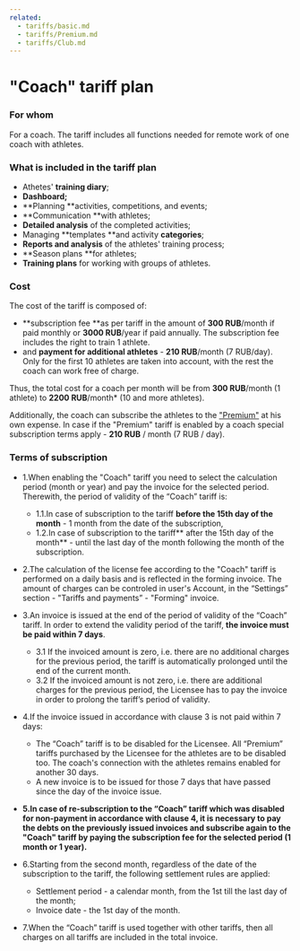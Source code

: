 ```yaml
---
related:
  - tariffs/basic.md
  - tariffs/Premium.md
  - tariffs/Club.md
---
```


# "Coach" tariff plan

### For whom

For a coach. The tariff includes all functions needed for remote work of one coach with athletes.

### What is included in the tariff plan

* Athetes' **training diary**;
* **Dashboard;**
* **Planning **activities, competitions, and events;
* **Communication **with athletes;
* **Detailed analysis** of the completed activities;
* Managing **templates **and activity **categories**;
* **Reports and analysis** of the athletes' training process;
* **Season plans **for athletes;
* **Training plans** for working with groups of athletes.

### Cost

The cost of the tariff is composed of:

* **subscription fee **as per tariff in the amount of **300 RUB**/month if paid monthly or **3000 RUB**/year if paid annually. The subscription fee includes the right to train 1 athlete.
* and **payment for additional athletes** - **210 RUB**/month \(7 RUB/day\). Only for the first 10 athletes are taken into account, with the rest the coach can work free of charge.

Thus, the total cost for a coach per month will be from **300 RUB**/month \(1 athlete\) to **2200 RUB**/month\* \(10 and more athletes\).

Additionally, the coach can subscribe the athletes to the ["Premium"](/tariffs/premium.md) at his own expense. In case if the "Premium" tariff is enabled by a coach special subscription terms apply - **210 RUB** / month \(7 RUB / day\).

### Terms of subscription

* 1.When enabling the "Coach" tariff you need to select the calculation period \(month or year\) and pay the invoice for the selected period. Therewith, the period of validity of the “Coach” tariff is:

  * 1.1.In case of subscription to the tariff **before the 15th day of the month** - 1 month from the date of the subscription,
  * 1.2.In case of subscription to the tariff** after the 15th day of the month** - until the last day of the month following the month of the subscription.

* 2.The calculation of the license fee according to the "Coach" tariff is performed on a daily basis and is reflected in the forming invoice. The amount of charges can be controled in user's Account, in the “Settings” section - "Tariffs and payments” - "Forming" invoice.

* 3.An invoice is issued at the end of the period of validity of the “Coach” tariff.  In order to extend the validity period of the tariff, **the invoice must be paid within 7 days**.

  * 3.1 If the invoiced amount is zero, i.е. there are no additional charges for the previous period, the tariff is automatically prolonged until the end of the current month.
  * 3.2 If the invoiced amount is not zero, i.e. there are additional charges for the previous period, the Licensee has to pay the invoice in order to prolong the tariff’s period of validity.

* 4.If the invoice issued in accordance with clause 3 is not paid within 7 days:

  * The “Coach” tariff is to be disabled for the Licensee. All “Premium” tariffs purchased by the Licensee for the athletes are to be disabled too. The coach's connection with the athletes remains enabled for another 30 days.
  * A new invoice is to be issued for those 7 days that have passed since the day of the invoice issue.

* **5.In case of re-subscription to the “Coach” tariff which was disabled for non-payment in accordance with clause 4, it is necessary to pay the debts on the previously issued invoices and subscribe again to the "Coach" tariff by paying the subscription fee for the selected period \(1 month or 1 year\).**

* 6.Starting from the second month, regardless of the date of the subscription to the tariff, the following settlement rules are applied:

  * Settlement period - a calendar month, from the 1st till the last day of the month;
  * Invoice date - the 1st day of the month.

* 7.When the “Coach” tariff is used together with other tariffs, then all charges on all tariffs are included in the total invoice.




